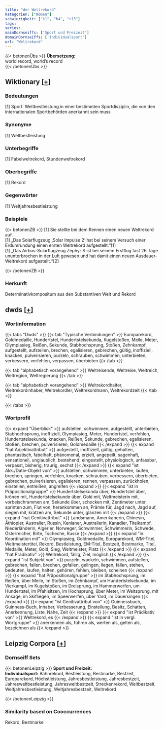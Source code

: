 ```yaml
---
title: "der Weltrekord"
kategorien: ["Nomen"]
schwierigkeit: ["k1", "h4", "r13"]
tags:
series:
mainDornseiffs: ['Sport und Freizeit']
domainDornseiffs: ['Individualsport']
url: "Weltrekord"
---
```


{{< betonenÜbs >}}
**Übersetzung:**  
world record, world’s record  
{{< /betonenÜbs >}}

## Wiktionary [[+](https://de.wiktionary.org/wiki/Weltrekord)]

### Bedeutungen
[1] Sport: Weltbestleistung in einer bestimmten Sportdisziplin, die von den internationalen Sportbehörden anerkannt sein muss  

### Synonyme
[1] Weltbestleistung  

### Unterbegriffe
[1] Fabelweltrekord, Stundenweltrekord  

### Oberbegriffe
[1] Rekord  

### Gegenwörter
[1] Weltjahresbestleistung  

### Beispiele
{{< betonenZB >}}
[1] Sie stellte bei dem Rennen einen neuen Weltrekord auf.  
[1] „Das Solarflugzeug ‚Solar Impulse 2‘ hat bei seinem Versuch einer Erdumrundung einen ersten Weltrekord aufgestellt.“[1]  
[1] „Das Airbus-Solarflugzeug Zephyr S ist bei seinem Erstflug fast 26 Tage ununterbrochen in der Luft gewesen und hat damit einen neuen Ausdauer-Weltrekord aufgestellt.“[2]  

{{< /betonenZB >}}
### Herkunft
Determinativkompositum aus den Substantiven Welt und Rekord  



## dwds [[+](https://www.dwds.de/wb/Weltrekord)]

### Wortinformation
{{< tabs "Dwds" >}}
{{< tab "Typische Verbindungen" >}}
Europarekord, Goldmedaille, Hundertstel, Hundertstelsekunda, Kugelstoßen, Meile, Meter, Olympiasieg, Reißen, Sekunde, Stabhochsprung, Stoßen, Zehnkampf, aufgestellt, aufstellen, brechen, egalisieren, gebrechen, gültig, inoffiziell, knacken, pulverisieren, purzeln, schrauben, schwimmen, unterbieten, verbessern, verfehlen, verpassen, überbieten
{{< /tab >}}

{{< tab "alphabetisch vorangehend" >}}
Weltreisende, Weltreise, Weltreich, Weltregion, Weltregierung
{{< /tab >}}

{{< tab "alphabetisch vorangehend" >}}
Weltrekordhalter, Weltrekordinhaber, Weltrekordler, Weltrekordmann, Weltrekordzeit
{{< /tab >}}

{{< /tabs >}}

### Wortprofil
{{< expand "Überblick" >}} aufstellen, schwimmen, aufgestellt, unterbieten, Stabhochsprung, inoffiziell, Olympiasieg, Meter, Hundertstel, verfehlen, Hundertstelsekunda, knacken, Reißen, Sekunde, gebrechen, egalisieren, Stoßen, brechen, pulverisieren, Goldmedaille {{< /expand >}}
{{< expand "hat Adjektivattribut" >}} aufgestellt, inoffiziell, gültig, gehalten, phantastisch, fabelhaft, phänomenal, erzielt, angepeilt, sagenhaft, sensationell, unglaublich, bestehend, eingestellt, physiologisch, unfassbar, verpasst, bisherig, traurig, sechst {{< /expand >}}
{{< expand "ist Akk./Dativ-Objekt von" >}} aufstellen, schwimmen, unterbieten, laufen, brechen, springen, verfehlen, knacken, schrauben, verbessern, überbieten, gebrechen, pulverisieren, egalisieren, rennen, verpassen, zurückholen, einstellen, entreißen, angreifen {{< /expand >}}
{{< expand "ist in Präpositionalgruppe" >}} Hundertstelsekunda über, Hundertstel über, krönen mit, Hundertstelsekunde über, Gold mit, Weltmeisterin mit, vorbeischrammen am, Sekunde über, schocken mit, Zentimeter unter, sprinten zum, Flut von, herankommen an, Prämie für, Jagd nach, Jagd auf, siegen mit, kratzen am, Sekunde unter, glänzen mit {{< /expand >}}
{{< expand "hat Genitivattribut" >}} Landsmann, Amerikanerin, Chinesin, Äthiopier, Australier, Russin, Kenianer, Australierin, Kanadier, Titelkampf, Niederländerin, Algerier, Norweger, Schwimmer, Schwimmerin, Schwede, Österreicher, Brite, Tscheche, Russe {{< /expand >}}
{{< expand "in Koordination mit" >}} Olympiasieg, Goldmedaille, Europarekord, WM-Titel, Weltmeistertitel, Rekord, Bestleistung, EM-Titel, Bestzeit, Bestmarke, Titel, Medaille, Meter, Gold, Sieg, Weltmeister, Platz {{< /expand >}}
{{< expand "hat Prädikativ" >}} Weltrekord, fällig, Ziel, möglich {{< /expand >}}
{{< expand "ist Subjekt von" >}} purzeln, wackeln, schwimmen, aufstellen, gebrechen, fallen, brechen, gefallen, gelingen, liegen, fällen, stehen, bedeuten, laufen, halten, gehören, fehlen, bleiben, scheinen {{< /expand >}}
{{< expand "hat Präpositionalgruppe" >}} im Stabhochsprung, im Reißen, über Meile, im Stoßen, im Zehnkampf, um Hundertstelsekunda, im Vierkampf, im Kugelstoßen, im Dreisprung, im Hammerwerfen, um Hundertstel, im Pfahlsitzen, im Hochsprung, über Meter, im Weitsprung, mit Ansage, im Skifliegen, im Speerwerfen, über Yard, im Dauersingen {{< /expand >}}
{{< expand "ist Genitivattribut von" >}} Guinnessbuch, Guinness-Buch, Inhaber, Verbesserung, Einstellung, Besitz, Schatten, Anerkennung, Liste, Nähe, Zeit {{< /expand >}}
{{< expand "ist Prädikativ von" >}} Weltrekord, es {{< /expand >}}
{{< expand "ist in vergl. Wortgruppe" >}} anerkennen als, führen als, werten als, gelten als, bezeichnen als {{< /expand >}}

## Leipzig Corpora [[+](https://corpora.uni-leipzig.de/en/res?word=Weltrekord&corpusId=deu_newscrawl-public_2018)]

### Dornseiff Sets
{{< betonenLeipzig >}}
**Sport und Freizeit:**  
**Individualsport:** Bahnrekord, Bestleistung, Bestmarke, Bestzeit, Europarekord, Höchstleistung, Jahresbestleistung, Jahresbestzeit, Jahresweltbestleistung, Jahresweltbestzeit, Streckenrekord, Weltbestzeit, Weltjahresbestleistung, Weltjahresbestzeit, Weltrekord  

{{< /betonenLeipzig >}}

### Similarity based on Cooccurrences
Rekord, Bestmarke

